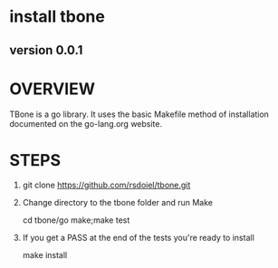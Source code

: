 install tbone
=============
version 0.0.1
-------------

# OVERVIEW

TBone is a go library.  It uses the basic Makefile method of installation documented on the go-lang.org website.

# STEPS

1) git clone https://github.com/rsdoiel/tbone.git

2) Change directory to the tbone folder and run Make 
	
	cd tbone/go
	make;make test

3) If you get a PASS at the end of the tests you're ready to install

	make install

